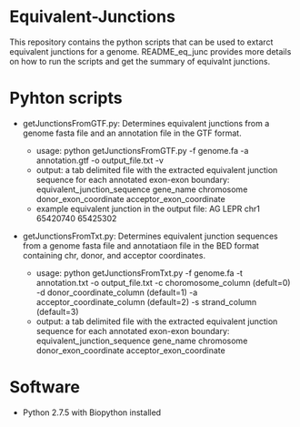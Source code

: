 # Equivalent-Junctions

This repository contains the python scripts that can be used to extarct equivalent junctions for a genome. README_eq_junc provides more details on how to run the scripts and get the summary of equivalnt junctions.

# Pyhton scripts

- getJunctionsFromGTF.py: Determines equivalent junctions from a genome fasta file and an annotation file in the GTF format.
   - usage: python getJunctionsFromGTF.py -f genome.fa  -a  annotation.gtf -o output_file.txt -v
   - output: a tab delimited file with the extracted equivalent junction sequence for each annotated exon-exon boundary: 
                        equivalent_junction_sequence gene_name chromosome donor_exon_coordinate acceptor_exon_coordinate   
   - example equivalent junction in the output file: AG LEPR chr1 65420740 65425302  
  
- getJunctionsFromTxt.py: Determines equivalent junction sequences from a genome fasta file and annotatiaon file in the BED format containing chr, donor, and acceptor coordinates.
   - usage: python getJunctionsFromTxt.py -f genome.fa -t annotation.txt -o output_file.txt -c choromosome_column (defult=0) -d donor_coordinate_column (default=1) -a acceptor_coordinate_column (default=2) -s strand_column (default=3)
   - output: a tab delimited file with the extracted equivalent junction sequence for each annotated exon-exon boundary: 
                        equivalent_junction_sequence gene_name chromosome donor_exon_coordinate acceptor_exon_coordinate 
# Software

- Python 2.7.5 with Biopython installed
